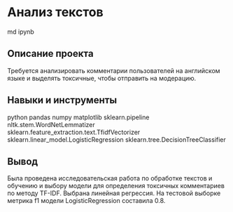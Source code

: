 # Анализ текстов
md ipynb

## Описание проекта
Требуется анализировать комментарии пользователей на английском языке и выделять токсичные, чтобы отправить на модерацию.

## Навыки и инструменты
python
pandas
numpy
matplotlib
sklearn.pipeline
nltk.stem.WordNetLemmatizer
sklearn.feature_extraction.text.TfidfVectorizer
sklearn.linear_model.LogisticRegression
sklearn.tree.DecisionTreeClassifier

## Вывод
Была проведена исследовательская работа по обработке текстов и обучению и выбору модели для определения токсичных комментариев по методу TF-IDF. Выбрана линейная регрессия. На тестовой выборке метрика f1 модели LogisticRegression составила 0.8.
